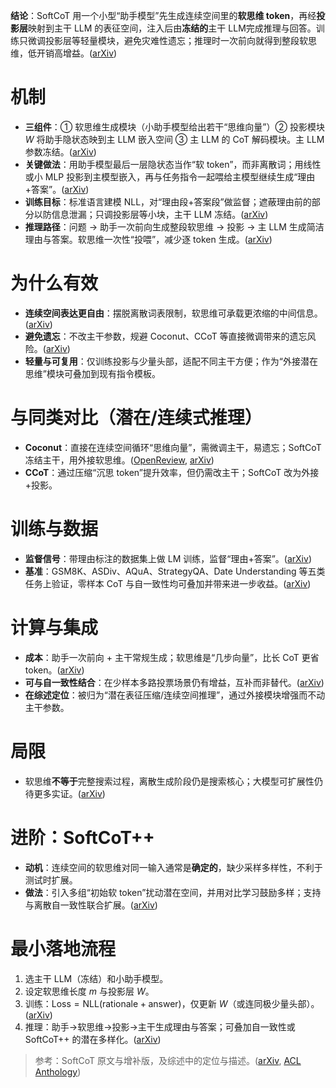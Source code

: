 **结论**：SoftCoT 用一个小型“助手模型”先生成连续空间里的**软思维 token**，再经**投影层**映射到主干 LLM 的表征空间，注入后由**冻结的**主干 LLM完成推理与回答。训练只微调投影层等轻量模块，避免灾难性遗忘；推理时一次前向就得到整段软思维，低开销高增益。([arXiv][1])&#x20;

# 机制

* **三组件**：① 软思维生成模块（小助手模型给出若干“思维向量”）② 投影模块 $W$ 将助手隐状态映到主 LLM 嵌入空间 ③ 主 LLM 的 CoT 解码模块。主 LLM 参数冻结。([arXiv][1])
* **关键做法**：用助手模型最后一层隐状态当作“软 token”，而非离散词；用线性或小 MLP 投影到主模型嵌入，再与任务指令一起喂给主模型继续生成“理由+答案”。([arXiv][1])
* **训练目标**：标准语言建模 NLL，对“理由段+答案段”做监督；遮蔽理由前的部分以防信息泄漏；只调投影层等小块，主干 LLM 冻结。([arXiv][1])
* **推理路径**：问题 → 助手一次前向生成整段软思维 → 投影 → 主 LLM 生成简洁理由与答案。软思维一次性“投喂”，减少逐 token 生成。([arXiv][1])

# 为什么有效

* **连续空间表达更自由**：摆脱离散词表限制，软思维可承载更浓缩的中间信息。([arXiv][1])
* **避免遗忘**：不改主干参数，规避 Coconut、CCoT 等直接微调带来的遗忘风险。([arXiv][1])
* **轻量与可复用**：仅训练投影与少量头部，适配不同主干方便；作为“外接潜在思维”模块可叠加到现有指令模板。

# 与同类对比（潜在/连续式推理）

* **Coconut**：直接在连续空间循环“思维向量”，需微调主干，易遗忘；SoftCoT 冻结主干，用外接软思维。([OpenReview][2], [arXiv][1])
* **CCoT**：通过压缩“沉思 token”提升效率，但仍需改主干；SoftCoT 改为外接+投影。

# 训练与数据

* **监督信号**：带理由标注的数据集上做 LM 训练，监督“理由+答案”。([arXiv][1])
* **基准**：GSM8K、ASDiv、AQuA、StrategyQA、Date Understanding 等五类任务上验证，零样本 CoT 与自一致性均可叠加并带来进一步收益。([arXiv][1])

# 计算与集成

* **成本**：助手一次前向 + 主干常规生成；软思维是“几步向量”，比长 CoT 更省 token。([arXiv][1])
* **可与自一致性结合**：在少样本多路投票场景仍有增益，互补而非替代。([arXiv][1])
* **在综述定位**：被归为“潜在表征压缩/连续空间推理”，通过外接模块增强而不动主干参数。

# 局限

* 软思维**不等于**完整搜索过程，离散生成阶段仍是搜索核心；大模型可扩展性仍待更多实证。([arXiv][1])

# 进阶：SoftCoT++

* **动机**：连续空间的软思维对同一输入通常是**确定的**，缺少采样多样性，不利于测试时扩展。
* **做法**：引入多组“初始软 token”扰动潜在空间，并用对比学习鼓励多样；支持与离散自一致性联合扩展。([arXiv][3])

# 最小落地流程

1. 选主干 LLM（冻结）和小助手模型。
2. 设定软思维长度 $m$ 与投影层 $W$。
3. 训练：$\text{Loss}=\text{NLL}(\text{rationale}+\text{answer})$，仅更新 $W$（或连同极少量头部）。([arXiv][1])
4. 推理：助手→软思维→投影→主干生成理由与答案；可叠加自一致性或 SoftCoT++ 的潜在多样化。([arXiv][1])

> 参考：SoftCoT 原文与增补版，及综述中的定位与描述。([arXiv][1], [ACL Anthology][4])&#x20;

[1]: https://arxiv.org/html/2502.12134v1 "SoftCoT: Soft Chain-of-Thought for Efficient Reasoning with LLMs"
[2]: https://openreview.net/forum?id=tG4SgayTtk&utm_source=chatgpt.com "Training Large Language Model to Reason in a ..."
[3]: https://arxiv.org/abs/2505.11484?utm_source=chatgpt.com "SoftCoT++: Test-Time Scaling with Soft Chain-of-Thought Reasoning"
[4]: https://aclanthology.org/2025.acl-long.1137.pdf?utm_source=chatgpt.com "Soft Chain-of-Thought for Efficient Reasoning with LLMs"
